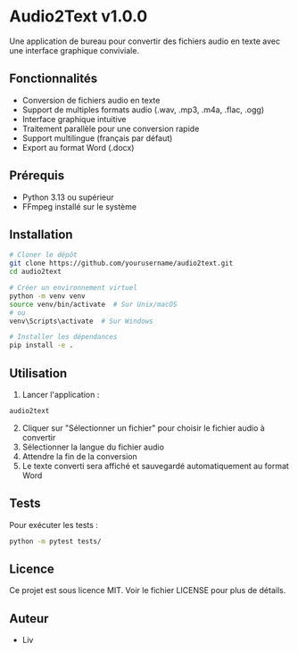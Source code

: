 # Audio2Text v1.0.0

Une application de bureau pour convertir des fichiers audio en texte avec une interface graphique conviviale.

## Fonctionnalités

- Conversion de fichiers audio en texte
- Support de multiples formats audio (.wav, .mp3, .m4a, .flac, .ogg)
- Interface graphique intuitive
- Traitement parallèle pour une conversion rapide
- Support multilingue (français par défaut)
- Export au format Word (.docx)

## Prérequis

- Python 3.13 ou supérieur
- FFmpeg installé sur le système

## Installation

```bash
# Cloner le dépôt
git clone https://github.com/yourusername/audio2text.git
cd audio2text

# Créer un environnement virtuel
python -m venv venv
source venv/bin/activate  # Sur Unix/macOS
# ou
venv\Scripts\activate  # Sur Windows

# Installer les dépendances
pip install -e .
```

## Utilisation

1. Lancer l'application :
```bash
audio2text
```

2. Cliquer sur "Sélectionner un fichier" pour choisir le fichier audio à convertir
3. Sélectionner la langue du fichier audio
4. Attendre la fin de la conversion
5. Le texte converti sera affiché et sauvegardé automatiquement au format Word

## Tests

Pour exécuter les tests :
```bash
python -m pytest tests/
```

## Licence

Ce projet est sous licence MIT. Voir le fichier LICENSE pour plus de détails.

## Auteur

- Liv
